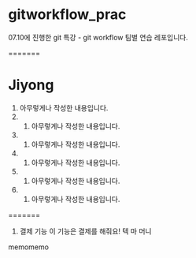 # gitworkflow_prac
07.10에 진행한 git 특강 - git workflow 팀별 연습 레포입니다.

=======
# Jiyong
1. 아무렇게나 작성한 내용입니다.
2. 1. 아무렇게나 작성한 내용입니다.
3. 1. 아무렇게나 작성한 내용입니다.
4. 1. 아무렇게나 작성한 내용입니다.
5. 1. 아무렇게나 작성한 내용입니다.
6. 1. 아무렇게나 작성한 내용입니다.


=======
1. 결제 기능
이 기능은 결제를 해줘요!
텍 마 머니

memomemo